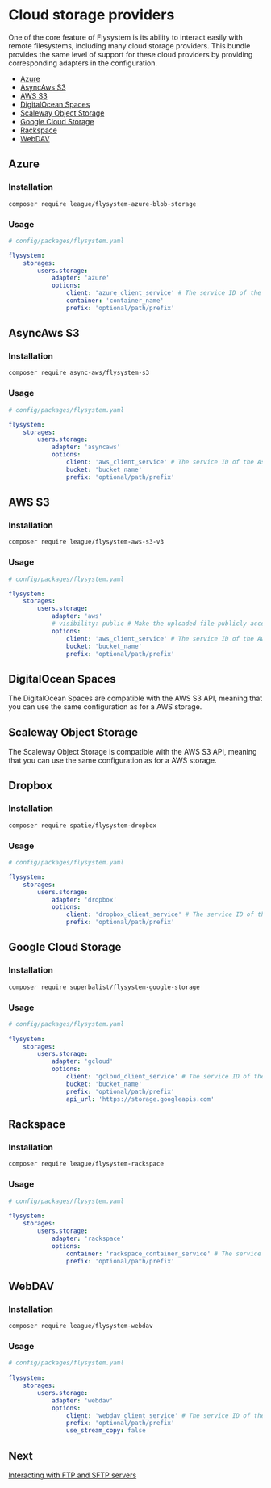 # Cloud storage providers

One of the core feature of Flysystem is its ability to interact easily with remote filesystems,
including many cloud storage providers. This bundle provides the same level of support for these
cloud providers by providing corresponding adapters in the configuration.

* [Azure](#azure)
* [AsyncAws S3](#asyncaws-s3)
* [AWS S3](#aws-s3)
* [DigitalOcean Spaces](#digitalocean-spaces)
* [Scaleway Object Storage](#scaleway-object-storage)
* [Google Cloud Storage](#google-cloud-storage)
* [Rackspace](#rackspace)
* [WebDAV](#webdav)

## Azure

### Installation

```
composer require league/flysystem-azure-blob-storage
```

### Usage

```yaml
# config/packages/flysystem.yaml

flysystem:
    storages:
        users.storage:
            adapter: 'azure'
            options:
                client: 'azure_client_service' # The service ID of the MicrosoftAzure\Storage\Blob\BlobRestProxy instance
                container: 'container_name'
                prefix: 'optional/path/prefix'
```

## AsyncAws S3

### Installation

```
composer require async-aws/flysystem-s3
```

### Usage

```yaml
# config/packages/flysystem.yaml

flysystem:
    storages:
        users.storage:
            adapter: 'asyncaws'
            options:
                client: 'aws_client_service' # The service ID of the AsyncAws\S3\S3Client instance
                bucket: 'bucket_name'
                prefix: 'optional/path/prefix'
```

## AWS S3

### Installation

```
composer require league/flysystem-aws-s3-v3
```

### Usage

```yaml
# config/packages/flysystem.yaml

flysystem:
    storages:
        users.storage:
            adapter: 'aws'
            # visibility: public # Make the uploaded file publicly accessible in S3
            options:
                client: 'aws_client_service' # The service ID of the Aws\S3\S3Client instance
                bucket: 'bucket_name'
                prefix: 'optional/path/prefix'
```

## DigitalOcean Spaces

The DigitalOcean Spaces are compatible with the AWS S3 API, meaning that you can use the same configuration
as for a AWS storage.

## Scaleway Object Storage

The Scaleway Object Storage is compatible with the AWS S3 API, meaning that you can use the same configuration
as for a AWS storage.

## Dropbox

### Installation

```
composer require spatie/flysystem-dropbox
```

### Usage

```yaml
# config/packages/flysystem.yaml

flysystem:
    storages:
        users.storage:
            adapter: 'dropbox'
            options:
                client: 'dropbox_client_service' # The service ID of the Spatie\Dropbox\Client instance
                prefix: 'optional/path/prefix'
```

## Google Cloud Storage

### Installation

```
composer require superbalist/flysystem-google-storage
```

### Usage

```yaml
# config/packages/flysystem.yaml
 
flysystem:
    storages:
        users.storage:
            adapter: 'gcloud'
            options:
                client: 'gcloud_client_service' # The service ID of the Google\Cloud\Storage\StorageClient instance
                bucket: 'bucket_name'
                prefix: 'optional/path/prefix'
                api_url: 'https://storage.googleapis.com'
```

## Rackspace

### Installation

```
composer require league/flysystem-rackspace
```

### Usage

```yaml
# config/packages/flysystem.yaml
 
flysystem:
    storages:
        users.storage:
            adapter: 'rackspace'
            options:
                container: 'rackspace_container_service' # The service ID of the OpenCloud\ObjectStore\Resource\Container instance
                prefix: 'optional/path/prefix'
```

## WebDAV

### Installation

```
composer require league/flysystem-webdav
```

### Usage

```yaml
# config/packages/flysystem.yaml
 
flysystem:
    storages:
        users.storage:
            adapter: 'webdav'
            options:
                client: 'webdav_client_service' # The service ID of the Sabre\DAV\Client instance
                prefix: 'optional/path/prefix'
                use_stream_copy: false
```

## Next

[Interacting with FTP and SFTP servers](https://github.com/thephpleague/flysystem-bundle/blob/master/docs/3-interacting-with-ftp-and-sftp-servers.md)
